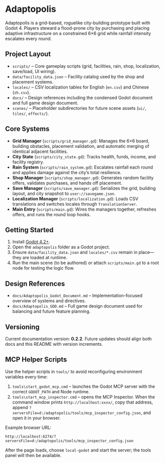 ﻿# Adaptopolis

Adaptopolis is a grid-based, roguelike city-building prototype built with Godot 4. Players steward a flood-prone city by purchasing and placing adaptive infrastructure on a constrained 6×6 grid while rainfall intensity escalates every round.

## Project Layout

- `scripts/` – Core gameplay scripts (grid, facilities, rain, shop, localization, save/load, UI wiring).
- `data/facility_data.json` – Facility catalog used by the shop and placement systems.
- `locales/` – CSV localization tables for English (`en.csv`) and Chinese (`zh.csv`).
- `docs/` – Design references including the condensed Godot document and full game design document.
- `scenes/` – Placeholder subdirectories for future scene assets (`ui/`, `tiles/`, `effects/`).

## Core Systems

- **Grid Manager** (`scripts/grid_manager.gd`): Manages the 6×6 board, building obstacles, placement validation, and automatic merging of identical adjacent facilities.
- **City State** (`scripts/city_state.gd`): Tracks health, funds, income, and facility registry.
- **Rain System** (`scripts/rain_system.gd`): Escalates rainfall each round and applies damage against the city’s total resilience.
- **Shop Manager** (`scripts/shop_manager.gd`): Generates random facility offers, validates purchases, and hands off placement.
- **Save Manager** (`scripts/save_manager.gd`): Serializes the grid, building layout, and city snapshot to `user://savegame.json`.
- **Localization Manager** (`scripts/localization.gd`): Loads CSV translations and switches locales through `TranslationServer`.
- **Main Entry** (`scripts/main.gd`): Wires the managers together, refreshes offers, and runs the round loop hooks.

## Getting Started

1. Install [Godot 4.2+](https://godotengine.org/).
2. Open the `adaptopolis` folder as a Godot project.
3. Ensure `data/facility_data.json` and `locales/*.csv` remain in place—they are loaded at runtime.
4. Run the main scene (to be authored) or attach `scripts/main.gd` to a root node for testing the logic flow.

## Design References

- `docs/Adaptopolis_Godot_Document.md` – Implementation-focused overview of systems and directives.
- `docs/Adaptopolis_GDD.md` – Full game design document used for balancing and future feature planning.

## Versioning

Current documentation version: **0.2.2**. Future updates should align both docs and this README with version increments.


## MCP Helper Scripts

Use the helper scripts in `tools/` to avoid reconfiguring environment variables every time:

1. `tools\start_godot_mcp.cmd` – launches the Godot MCP server with the correct `GODOT_PATH` and Node runtime.
2. `tools\start_mcp_inspector.cmd` – opens the MCP Inspector. When the command window prints `http://localhost:xxxx/`, copy that address, append `?serversFile=d:/adaptopolis/tools/mcp_inspector_config.json`, and open it in your browser.

Example browser URL:

```
http://localhost:6274/?serversFile=d:/adaptopolis/tools/mcp_inspector_config.json
```

After the page loads, choose `local-godot` and start the server; the tools panel will then be available.


